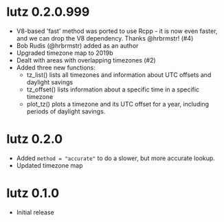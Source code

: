 # lutz 0.2.0.999

* V8-based 'fast' method was ported to use Rcpp - it is now even faster, and
  we can drop the V8 dependency. Thanks @hrbrmstr! (#4)
* Bob Rudis (@hrbrmstr) added as an author
* Upgraded timezone map to 2019b
* Dealt with areas with overlapping timezones (#2)
* Added three new functions:
  - tz_list() lists all timezones and information about UTC offsets and daylight savings
  - tz_offset() lists information about a specific time in a specific timezone
  - plot_tz() plots a timezone and its UTC offset for a year, including periods
  of daylight savings.

# lutz 0.2.0

* Added `method = "accurate"` to do a slower, but more accurate lookup.
* Updated timezone map

# lutz 0.1.0

* Initial release
